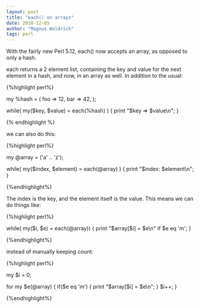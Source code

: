 ```yaml
---
layout: post
title: "each() on arrays"
date: 2010-12-05
author: "Magnus Woldrich"
tags: perl
---
```


With the fairly new Perl 5.12, each() now accepts an array, as opposed to
only a hash.

each returns a 2 element list, containing the key and value for the next
element in a hash, and now, in an array as well.
In addition to the usual:

{%highlight perl%}

my %hash = (
  foo => 12,
  bar => 42,
);

while( my($key, $value) = each(%hash) ) {
  print "$key => $value\n";
}

{% endhighlight %}

we can also do this:

{%highlight perl%}

my @array = ('a' .. 'z');

while( my($index, $element) = each(@array) ) {
  print "$index: $element\n";
}

{%endhighlight%}

The index is the key, and the element itself is the value.
This means we can do things like:

{%highlight perl%}

while( my($i, $e) = each(@array)) {
  print "\$array[$i] = $e\n" if $e eq 'm';
}

{%endhighlight%}

instead of manually keeping count:

{%highlight perl%}

my $i = 0;

for my $e(@array) {
  if($e eq 'm') {
    print "\$array[$i] = $e\n";
  }
  $i++;
}

{%endhighlight%}
